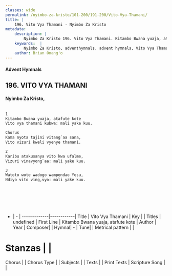 ```yaml
---
classes: wide
permalink: /nyimbo-za-kristo/101-200/191-200/Vito-Vya-Thamani/
title: |
    196. Vito Vya Thamani - Nyimbo Za Kristo
metadata:
    description: |
        Nyimbo Za Kristo 196. Vito Vya Thamani. Kitambo Bwana yuaja, atafute kote  Vito vya thamani kubwa: mali yake kuu.  Chorus Kama nyota tajini vitang`aa sana,  Vito vizuri kweli vyenye thamani.  
    keywords:  |
        Nyimbo Za Kristo, adventhymnals, advent hymnals, Vito Vya Thamani, Kitambo Bwana yuaja, atafute kote . 
    author: Brian Onang'o
---
```


#### Advent Hymnals
## 196. VITO VYA THAMANI
####  Nyimbo Za Kristo,

```txt

1
Kitambo Bwana yuaja, atafute kote 
Vito vya thamani kubwa: mali yake kuu.

Chorus
Kama nyota tajini vitang`aa sana, 
Vito vizuri kweli vyenye thamani.

2
Karibu atakusanya vito kwa ufalme, 
Vizuri vinavyong`aa: mali yake kuu.

3
Watoto wote wadogo wampendao Yesu, 
Ndiyo vito ving,vyo: mali yake kuu.








```

- |   -  |
-------------|------------|
Title | Vito Vya Thamani |
Key |  |
Titles | undefined |
First Line | Kitambo Bwana yuaja, atafute kote  |
Author | 
Year | 
Composer| |
Hymnal|  - |
Tune|  |
Metrical pattern | |
# Stanzas |  |
Chorus |  |
Chorus Type |  |
Subjects | |
Texts |  |
Print Texts | 
Scripture Song |  |
    
